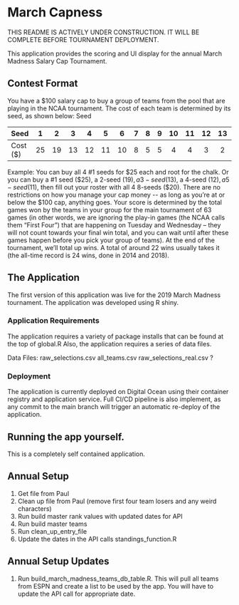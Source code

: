 # March Capness  

THIS README IS ACTIVELY UNDER CONSTRUCTION.  IT WILL BE COMPLETE BEFORE TOURNAMENT DEPLOYMENT.  

This application provides the scoring and UI display for the annual March Madness Salary Cap Tournament.

## Contest Format
You have a $100 salary cap to buy a group of teams from the pool that are playing in the NCAA tournament. The cost of each team is determined by its seed, as shown below:
Seed

| Seed      |  1  |  2  |  3  |  4  |  5  |  6  |  7  |  8  |  9  | 10  | 11  | 12  | 13  | 14  | 15  | 16  |
| --------- |:---:|:---:|:---:|:---:|:---:|:---:|:---:|:---:|:---:|:---:|:---:|:---:|:---:|:---:|:---:|:---:|
| Cost ($)  | 25  | 19  | 13  | 12  | 11  | 10  |  8  |  5  |  5  |  4  |  4  |  3  |  2  |  2  |  1  |  1  |


 

Example: You can buy all 4 #1 seeds for $25 each and root for the chalk. Or you can buy a #1 seed ($25), a 2-seed ($19), a 3-seed ($13), a 4-seed ($12), a 5-seed ($11), then fill out your roster with all 4 8-seeds ($20). There are no restrictions on how you manage your cap money -- as long as you’re at or below the $100 cap, anything goes.
Your score is determined by the total games won by the teams in your group for the main tournament of 63 games (in other words, we are ignoring the play-in games (the NCAA calls them “First Four”) that are happening on Tuesday and Wednesday – they will not count towards your final win total, and you can wait until after these games happen before you pick your group of teams). At the end of the tournament, we’ll total up wins. A total of around 22 wins usually takes it (the all-time record is 24 wins, done in 2014 and 2018).


## The Application
The first version of this application was live for the 2019 March Madness tournament.  The application was developed using R shiny.

### Application Requirements
The application requires a variety of package installs that can be found at the top of global.R  Also, the application requires a series of data files.

Data Files:
raw_selections.csv
all_teams.csv
raw_selections_real.csv ?

### Deployment
The application is currently deployed on Digital Ocean using their container registry and application service.  Full CI/CD pipeline is also implement, as any commit to the main branch will trigger an automatic re-deploy of the application.  


## Running the app yourself.
This is a completely self contained application.  

## Annual Setup
1. Get file from Paul
2. Clean up file from Paul (remove first four team losers and any weird characters)
3. Run build master rank values with updated dates for API
4. Run build master teams
5. Run clean_up_entry_file
6. Update the dates in the API calls standings_function.R


## Annual Setup Updates
1. Run build_march_madness_teams_db_table.R.  This will pull all teams from ESPN and create a list to be used by the app.  You will have to update the API call for appropriate date.
